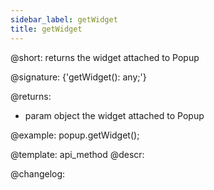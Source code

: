 ```yaml
---
sidebar_label: getWidget
title: getWidget
---          
```


@short: returns the widget attached to Popup

@signature: {'getWidget(): any;'}

@returns:
- param	object      the widget attached to Popup

@example:
popup.getWidget();  


@template: api_method
@descr:





@changelog:


